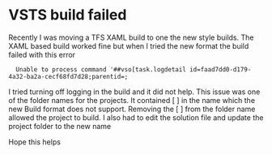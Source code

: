 # VSTS build failed

Recently I was moving a TFS XAML build to one the new style builds.   The XAML based build worked fine but when I tried the new format the build failed with this error



      Unable to process command '##vso[task.logdetail id=faad7dd0-d179-4a32-ba2a-cecf68fd7d28;parentid=;


I tried turning off logging in the build and it did not help.  This issue was one of the folder names for the projects.  It contained [ ] in the name which the new Build format does not support.  Removing the [ ]  from the folder name allowed the project to build.  I also had to edit the solution file and update the project folder to the new name


Hope this helps
